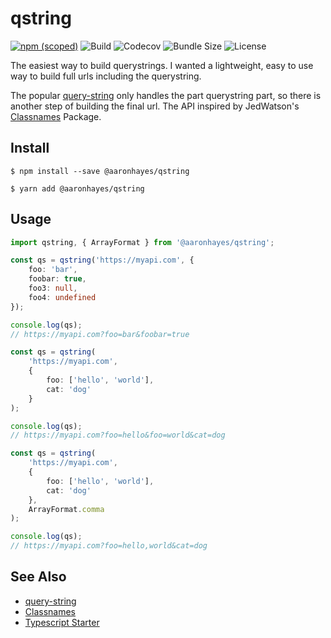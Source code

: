 # qstring

[![npm (scoped)](https://img.shields.io/npm/v/@aaronhayes/qstring?style=flat-square)](https://www.npmjs.com/package/@aaronhayes/qstring)
![Build](https://img.shields.io/travis/aaronhayes/qstring?style=flat-square)
![Codecov](https://img.shields.io/codecov/c/github/aaronhayes/qstring?style=flat-square)
![Bundle Size](https://img.shields.io/bundlephobia/min/@aaronhayes/qstring?style=flat-square)
![License](https://img.shields.io/npm/l/@aaronhayes/qstring?style=flat-square)

The easiest way to build querystrings. I wanted a lightweight, easy to use way to build full urls including the querystring.

The popular [query-string](https://github.com/sindresorhus/query-string) only handles the part querystring part, so there is another step of building the final url. The API inspired by JedWatson's [Classnames](https://github.com/JedWatson/classnames) Package.

## Install

```
$ npm install --save @aaronhayes/qstring
```

```
$ yarn add @aaronhayes/qstring
```

## Usage

```TypeScript
import qstring, { ArrayFormat } from '@aaronhayes/qstring';

const qs = qstring('https://myapi.com', {
    foo: 'bar',
    foobar: true,
    foo3: null,
    foo4: undefined
});

console.log(qs);
// https://myapi.com?foo=bar&foobar=true

const qs = qstring(
    'https://myapi.com',
    {
        foo: ['hello', 'world'],
        cat: 'dog'
    }
);

console.log(qs);
// https://myapi.com?foo=hello&foo=world&cat=dog

const qs = qstring(
    'https://myapi.com',
    {
        foo: ['hello', 'world'],
        cat: 'dog'
    },
    ArrayFormat.comma
);

console.log(qs);
// https://myapi.com?foo=hello,world&cat=dog

```

## See Also

- [query-string](https://github.com/sindresorhus/query-string)
- [Classnames](https://github.com/JedWatson/classnames)
- [Typescript Starter](https://github.com/bitjson/typescript-starter)
